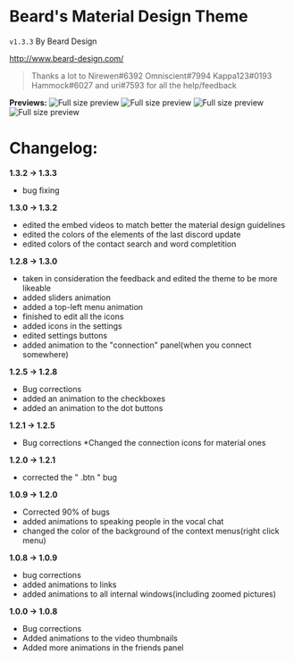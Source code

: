 # Beard's Material Design Theme
`v1.3.3` By Beard Design

http://www.beard-design.com/

> Thanks a lot to Nirewen#6392 Omniscient#7994 Kappa123#0193 Hammock#6027 and uri#7593 for all the help/feedback

**Previews:**
![Full size preview](http://i.imgur.com/xDYs9yS.png)
![Full size preview](http://i.imgur.com/5evVY5i.png)
![Full size preview](http://i.imgur.com/9SsYaE8.png)
![Full size preview](http://i.imgur.com/0rfH43f.png)

# Changelog:

**1.3.2 -> 1.3.3**
* bug fixing

**1.3.0 -> 1.3.2**
* edited the embed videos to match better the material design guidelines
* edited the colors of the elements of the last discord update
* edited colors of the contact search and word completition

**1.2.8 -> 1.3.0**
* taken in consideration the feedback and edited the theme to be more likeable
* added sliders animation
* added a top-left menu animation
* finished to edit all the icons
* added icons in the settings
* edited settings buttons
* added animation to the "connection" panel(when you connect somewhere)

**1.2.5 -> 1.2.8**
* Bug corrections
* added an animation to the checkboxes
* added an animation to the dot buttons

**1.2.1 -> 1.2.5**
* Bug corrections
*Changed the connection icons for material ones

**1.2.0 -> 1.2.1**
* corrected the " .btn " bug

**1.0.9 -> 1.2.0**
* Corrected 90% of bugs
* added animations to speaking people in the vocal chat
* changed the color of the background of the context menus(right click menu)

**1.0.8 -> 1.0.9**
* bug corrections
* added animations to links
* added animations to all internal windows(including zoomed pictures)

**1.0.0 -> 1.0.8**
* Bug corrections
* Added animations to the video thumbnails
* Added more animations in the friends panel
